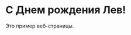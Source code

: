 <!DOCTYPE html>
<html>
<head>
    <title>Пример веб-страницы</title>
</head>
<body>
    <h1> С Днем рождения Лев!</h1>
    <p>Это пример веб-страницы.</p>
</body>
</html>

